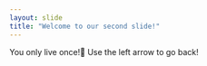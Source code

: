 ```yaml
---
layout: slide
title: "Welcome to our second slide!"
---
```

You only live once!🤪
Use the left arrow to go back!
